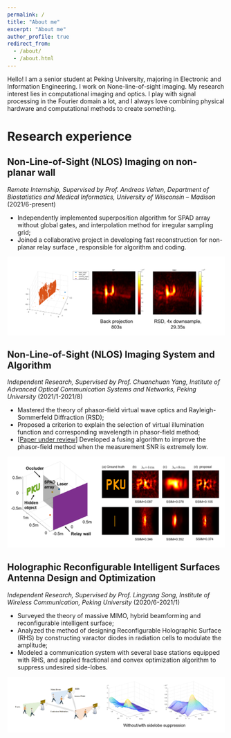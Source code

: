 ```yaml
---
permalink: /
title: "About me"
excerpt: "About me"
author_profile: true
redirect_from: 
  - /about/
  - /about.html
---
```


Hello! I am a senior student at Peking University, majoring in Electronic and Information Engineering. I work on None-line-of-sight imaging. My research interest lies in computational imaging and optics. I play with signal processing in the Fourier domain a lot, and I always love combining physical hardware and computational methods to create something.

# Research experience

## Non-Line-of-Sight (NLOS) Imaging on non-planar wall 

*Remote Internship, Supervised by Prof. Andreas Velten, Department of Biostatistics and Medical Informatics, University of Wisconsin – Madison* 		(2021/6-present)

- Independently implemented superposition algorithm for SPAD array without global gates, and interpolation method for irregular sampling grid;
- Joined a collaborative project in developing fast reconstruction for non-planar relay surface , responsible for algorithm and coding.

![](/images/r3.png)



## Non-Line-of-Sight (NLOS) Imaging System and Algorithm 

*Independent Research, Supervised by Prof. Chuanchuan Yang, Institute of Advanced Optical Communication Systems and Networks, Peking University*		(2021/1-2021/8)

- Mastered the theory of phasor-field virtual wave optics and Rayleigh-Sommerfeld Diffraction (RSD);
- Proposed a criterion to explain the selection of virtual illumination function and corresponding wavelength in phasor-field method;
- [[Paper under review](http://arinagu.github.io/files/fusing.pdf)] Developed a fusing algorithm to improve the phasor-field method when the measurement SNR is extremely low.

![](/images/r2.png)



## Holographic Reconfigurable Intelligent Surfaces Antenna Design and Optimization

*Independent Research, Supervised by Prof. Lingyang Song, Institute of Wireless Communication, Peking University*		(2020/6-2021/1)

- Surveyed the theory of massive MIMO, hybrid beamforming and reconfigurable intelligent surface;
- Analyzed the method of designing Reconfigurable Holographic Surface (RHS) by constructing varactor diodes in radiation cells to modulate the amplitude;
- Modeled a communication system with several base stations equipped with RHS, and applied fractional and convex optimization algorithm to suppress undesired side-lobes.

![](/images/r1.png)



